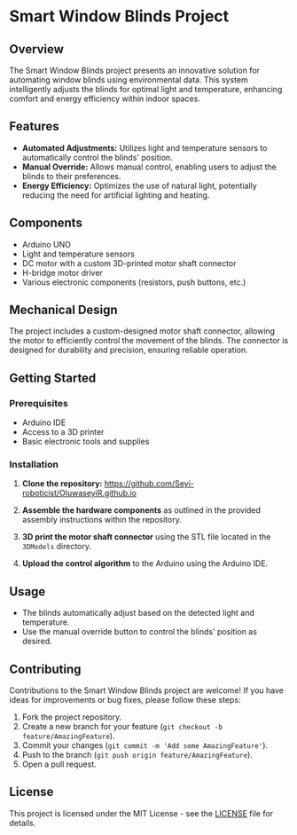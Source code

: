 # Smart Window Blinds Project

## Overview

The Smart Window Blinds project presents an innovative solution for automating window blinds using environmental data. This system intelligently adjusts the blinds for optimal light and temperature, enhancing comfort and energy efficiency within indoor spaces.

## Features

- **Automated Adjustments:** Utilizes light and temperature sensors to automatically control the blinds' position.
- **Manual Override:** Allows manual control, enabling users to adjust the blinds to their preferences.
- **Energy Efficiency:** Optimizes the use of natural light, potentially reducing the need for artificial lighting and heating.

## Components

- Arduino UNO
- Light and temperature sensors
- DC motor with a custom 3D-printed motor shaft connector
- H-bridge motor driver
- Various electronic components (resistors, push buttons, etc.)

## Mechanical Design

The project includes a custom-designed motor shaft connector, allowing the motor to efficiently control the movement of the blinds. The connector is designed for durability and precision, ensuring reliable operation.

## Getting Started

### Prerequisites

- Arduino IDE
- Access to a 3D printer
- Basic electronic tools and supplies

### Installation

1. **Clone the repository:**
https://github.com/Seyi-roboticist/OluwaseyiR.github.io

2. **Assemble the hardware components** as outlined in the provided assembly instructions within the repository.
3. **3D print the motor shaft connector** using the STL file located in the `3DModels` directory.
4. **Upload the control algorithm** to the Arduino using the Arduino IDE.

## Usage

- The blinds automatically adjust based on the detected light and temperature.
- Use the manual override button to control the blinds' position as desired.

## Contributing

Contributions to the Smart Window Blinds project are welcome! If you have ideas for improvements or bug fixes, please follow these steps:

1. Fork the project repository.
2. Create a new branch for your feature (`git checkout -b feature/AmazingFeature`).
3. Commit your changes (`git commit -m 'Add some AmazingFeature'`).
4. Push to the branch (`git push origin feature/AmazingFeature`).
5. Open a pull request.

## License

This project is licensed under the MIT License - see the [LICENSE](LICENSE) file for details.

